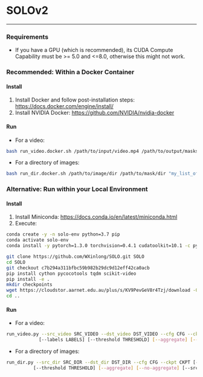 SOLOv2
===
---
### Requirements

- If you have a GPU (which is recommended), its CUDA Compute Capability must be >= 5.0 and <=8.0, otherwise this might not work.

### Recommended: Within a Docker Container

#### Install

1. Install Docker and follow post-installation steps: https://docs.docker.com/engine/install/
2. Install NVIDIA Docker: https://github.com/NVIDIA/nvidia-docker

#### Run

- For a video:

```bash
bash run_video.docker.sh /path/to/input/video.mp4 /path/to/output/masks.mp4 "my_list_of_label_indexes"
```
- For a directory of images:

```bash
bash run_dir.docker.sh /path/to/image/dir /path/to/mask/dir "my_list_of_label_indexes"
```

### Alternative: Run within your Local Environment

#### Install

1. Install Miniconda: https://docs.conda.io/en/latest/miniconda.html
2. Execute:

```bash
conda create -y -n solo-env python=3.7 pip
conda activate solo-env
conda install -y pytorch=1.3.0 torchvision=0.4.1 cudatoolkit=10.1 -c pytorch

git clone https://github.com/WXinlong/SOLO.git SOLO
cd SOLO
git checkout c7b294a311bfbc59b982b29dc9d12eff42ca0acb
pip install cython pycocotools tqdm scikit-video
pip install -e .
mkdir checkpoints
wget https://cloudstor.aarnet.edu.au/plus/s/KV9PevGeV8r4Tzj/download -O checkpoints/SOLOv2_X101_DCN_3x.pth
cd ..
```

#### Run

- For a video:
```bash
run_video.py --src_video SRC_VIDEO --dst_video DST_VIDEO --cfg CFG --ckpt CKPT
            [--labels LABELS] [--threshold THRESHOLD] [--aggregate] [--no-aggregate]
```
- For a directory of images:
```bash
run_dir.py --src_dir SRC_DIR --dst_dir DST_DIR --cfg CFG --ckpt CKPT [--labels [LABELS]
          [--threshold THRESHOLD] [--aggregate] [--no-aggregate] [--src_extension SRC_EXTENSION]
```
